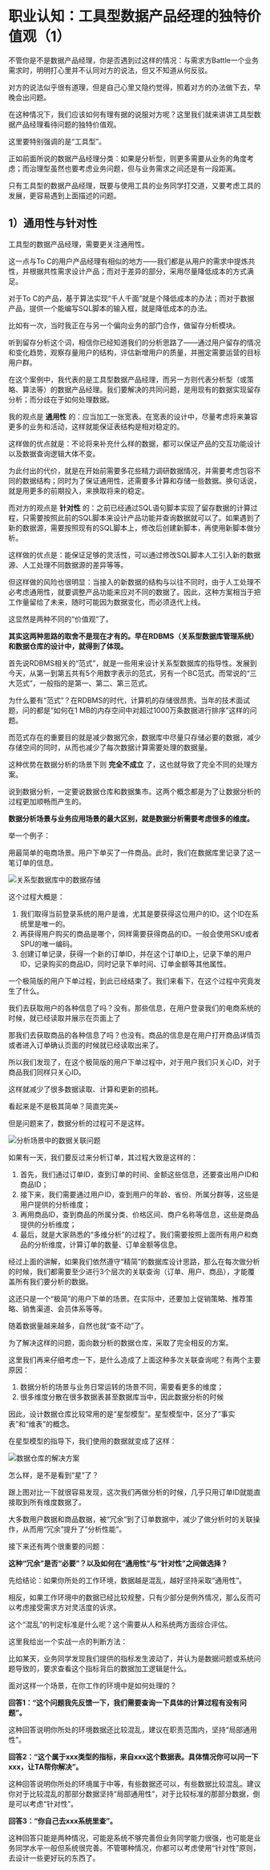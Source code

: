 # 职业认知：工具型数据产品经理的独特价值观（1）

不管你是不是数据产品经理，你是否遇到过这样的情况：与需求方Battle一个业务需求时，明明打心里并不认同对方的说法，但又不知道从何反驳。

对方的说法似乎很有道理，但是自己心里又隐约觉得，照着对方的办法做下去，早晚会出问题。

在这种情况下，我们应该如何有理有据的说服对方呢？这里我们就来讲讲工具型数据产品经理看待问题的独特价值观。

这里要特别强调的是“工具型”。

正如前面所说的数据产品经理分类：如果是分析型，则更多需要从业务的角度考虑；而治理型虽然也要考虑业务问题，但与业务需求之间还是有一段距离。

只有工具型的数据产品经理，既要与使用工具的业务同学打交道，又要考虑工具的发展，更容易遇到上面描述的问题。



## 1）通用性与针对性

工具型的数据产品经理，需要更关注通用性。

这一点与To C的用户产品经理有相似的地方——我们都是从用户的需求中提炼共性，并根据共性需求设计产品；而对于差异的部分，采用尽量降低成本的方式满足。

对于To C的产品，基于算法实现“千人千面”就是个降低成本的办法；而对于数据产品，提供一个能编写SQL脚本的输入框，就是降低成本的办法。

比如有一次，当时我正在与另一个偏向业务的部门合作，做留存分析模块。

听到留存分析这个词，相信你已经知道我们的分析思路了——通过用户留存的情况和变化趋势，观察存量用户的结构，评估新增用户的质量，并圈定需要运营的目标用户群。

在这个案例中，我代表的是工具型数据产品经理，而另一方则代表分析型（或策略、算法等）的数据产品经理。我们要解决的共同问题，是用现有的数据实现留存分析；而分歧在于如何处理数据。

我的观点是 **通用性** 的：应当加工一张宽表。在宽表的设计中，尽量考虑将来兼容更多的业务和活动，这样就能保证表结构是相对稳定的。

这样做的优点就是：不论将来补充什么样的数据，都可以保证产品的交互功能设计以及数据查询逻辑大体不变。

为此付出的代价，就是在开始前需要多花些精力调研数据情况，并需要考虑包容不同的数据结构；同时为了保证通用性，还需要多计算和存储一些数据。换句话说，就是用更多的前期投入，来换取将来的稳定。

而对方的观点是 **针对性** 的：之前已经通过SQL语句脚本实现了留存数据的计算过程，只需要按照此前的SQL脚本来设计产品功能并查询数据就可以了。如果遇到了新的数据源，需要按照现有的SQL脚本上，修改后创建新脚本，再使用新脚本做分析。

这样做的优点是：能保证足够的灵活性，可以通过修改SQL脚本人工引入新的数据源、人工处理不同数据源的差异等等。

但这样做的风险也很明显：当接入的新数据的结构与以往不同时，由于人工处理不必考虑通用性，就要调整产品功能来应对不同的数据了。因此，这种方案相当于把工作量留给了未来，随时可能因为数据变化，而必须迭代上线。

这显然是两种不同的“价值观”了。



**其实这两种思路的取舍不是现在才有的。早在RDBMS（关系型数据库管理系统）和数据仓库的设计中，就得到了体现。**



首先说RDBMS相关的“范式”，就是一些用来设计关系型数据库的指导性。发展到今天，从第一到第五共有5个用数字表示的范式，另有一个BC范式。而常说的“三大范式”，一般指的是第一、第二、第三范式。

为什么要有“范式”？在RDBMS的时代，计算机的存储很昂贵。当年的技术面试题，问的都是“如何在1 MB的内存空间中对超过1000万条数据进行排序”这样的问题。

而范式存在的重要目的就是减少数据冗余，数据库中尽量只存储必要的数据，减少存储空间的同时，从而也减少了每次数据计算需要处理的数据量。

这种优势在数据分析的场景下则 **完全不成立** 了，这也就导致了完全不同的处理方案。

说到数据分析，一定要说数据仓库和数据集市。这两个概念都是为了让数据分析的过程更加顺畅而产生的。



**数据分析场景与业务应用场景的最大区别，就是数据分析需要考虑很多的维度。**



举一个例子：

用最简单的电商场景。用户下单买了一件商品。此时，我们在数据库里记录了这一笔订单的信息。

![关系型数据库中的数据存储](../img/04.png)

这个过程大概是：

1. 我们取得当前登录系统的用户是谁，尤其是要获得这位用户的ID。这个ID在系统里是唯一的。
2. 再获得用户购买的商品是哪个，同样需要获得商品的ID。一般会使用SKU或者SPU的唯一编码。
3. 创建订单记录，获得一个新的订单ID，并在这个订单ID上，记录下单的用户ID，记录购买的商品ID，同时记录下单时间、订单金额等其他属性。



一个极简版的用户下单过程，到此已经结束了。我们来看下，在这个过程中究竟发生了什么。

我们去获取用户的各种信息了吗？没有。那些信息，在用户登录我们的电商系统的时候，就已经读取并展示在页面上了

那我们去获取商品的各种信息了吗？也没有。商品的信息是在用户打开商品详情页或者进入订单确认页面的时候就已经读取出来了。

所以我们发现了，在这个极简版的用户下单过程中，对于用户我们只关心ID，对于商品我们同样只关心ID。

这样就减少了很多数据读取、计算和更新的损耗。

看起来是不是极其简单？简直完美~

但是问题来了，数据分析的过程可不是这样。

![分析场景中的数据关联问题](../img/05.png)

如果有一天，我们要反过来分析订单，其过程大致是这样的：

1. 首先，我们通过订单ID，查到订单的时间、金额这些信息，还要查出用户ID和商品ID；
2. 接下来，我们需要通过用户ID，查到用户的年龄、省份、所属分群等，这些是用户提供的分析维度；
3. 再用商品ID，查到商品的所属分类、价格区间、商户名称等信息，这些是商品提供的分析维度；
4. 最后，就是大家熟悉的“多维分析”的过程了。我们需要按照上面所有用户和商品的分析维度，计算订单的数量、订单金额等信息。



经过上面的讲解，如果我们依然遵守“精简”的数据库设计思路，那么在每次做分析的时候，我们都需要至少进行3个层次的关联查询（订单、用户、商品），才能覆盖所有我们要分析的数据。

这还只是一个“极简”的用户下单的场景。在实际中，还要加上促销策略、推荐策略、销售渠道、会员体系等等。

随着数据量越来越多，自然也就“查不动”了。

为了解决这样的问题，面向数分析的数据仓库，采取了完全相反的方案。



这里我们再来仔细考虑一下，是什么造成了上面这种多次关联查询呢？有两个主要原因：

1. 数据分析的场景与业务日常运转的场景不同，需要看更多的维度；
2. 很多维度分散在很多数据表甚至数据库当中，因此数据分析的时候



因此，设计数据仓库比较常用的是“星型模型”。星型模型中，区分了“事实表”和“维表”的概念。

在星型模型的指导下，我们使用的数据就变成了这样：

![数据仓库的解决方案](../img/06.png)

怎么样，是不是看到“星”了？

跟上图对比一下就很容易发现，这次我们再做分析的时候，几乎只用订单ID就能直接取到所有维度数据了。

大多数用户数据和商品数据，被“冗余”到了订单数据中，减少了做分析时的关联操作，从而用“冗余”提升了“分析性能”。



接下来还有两个很重要的问题：

**这种“冗余”是否“必要”？以及如何在“通用性”与“针对性”之间做选择？**



先给结论：如果你所处的工作环境，数据越是混乱，越好坚持采取“通用性”。

相反，如果工作环境中的数据已经比较规整，只有少部分是例外情况，那么反而可以考虑接受需求方对灵活度的诉求。

这个“混乱”的判定标准是什么呢？这个需要从人和系统两方面综合评估。

这里我给出一个实战一点的判断方法：

比如某天，业务同学发现我们提供的指标发生波动了，并认为是数据问题或系统问题导致的，要求查看这个指标背后的数据加工逻辑是什么。



面对这样一个场景，在你工作的环境中是如何处理的？



**回答1：“这个问题我先反馈一下，我们需要查询一下具体的计算过程有没有问题”。**

这种回答说明你所处的环境数据还比较混乱，建议在职责范围内，坚持“局部通用性”。



**回答2：“这个属于xxx类型的指标，来自xxx这个数据表。具体情况你可以问一下xxx，让TA帮你解决”。**

这种回答说明你所处的环境属于中等，有些数据还可以，有些数据比较混乱。建议你对于比较混乱的那部分数据坚持“局部通用性”，对于比较标准的那部分数据，倒是可以考虑“针对性”。



**回答3：“你自己去xxx系统里查”。**

这种回答只能是两种情况，可能是系统不够完善但业务同学能力很强，也可能是业务同学水平一般但系统很完善。不管哪种情况，你都可以考虑使用“针对性”原则，去设计一些更好玩的东西了。